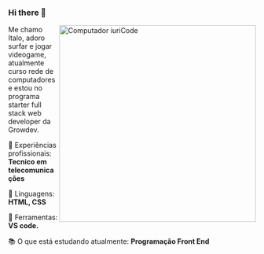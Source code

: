 ### Hi there 👋

<img src="https://raw.githubusercontent.com/MicaelliMedeiros/micaellimedeiros/master/image/computer-illustration.png" min-width="400px" max-width="400px" width="400px" align="right" alt="Computador iuriCode">

<p align="left"> 
  Me chamo Italo, adoro surfar e jogar videogame, atualmente curso rede de computadores e estou no programa starter full stack web developer da Growdev.
</p>
<p align="left">
  🤠 Experiências profissionais: <strong>Tecnico em telecomunicações</strong>
</p>
<p align="left">
  👻 Linguagens: <strong>HTML, CSS</strong>
</p>

<p align="left">
  💼 Ferramentas: <strong>VS code.</strong>
</p>
<p align="left">
  📚 O que está estudando atualmente: <strong>Programação Front End</strong>
</p>
<!--
**italosantana1/italosantana1** is a ✨ _special_ ✨ repository because its `README.md` (this file) appears on your GitHub profile.

Here are some ideas to get you started:

- 🔭 I’m currently working on ...
- 🌱 I’m currently learning ...
- 👯 I’m looking to collaborate on ...
- 🤔 I’m looking for help with ...
- 💬 Ask me about ...
- 📫 How to reach me: ...
- 😄 Pronouns: ...
- ⚡ Fun fact: ...
-->
